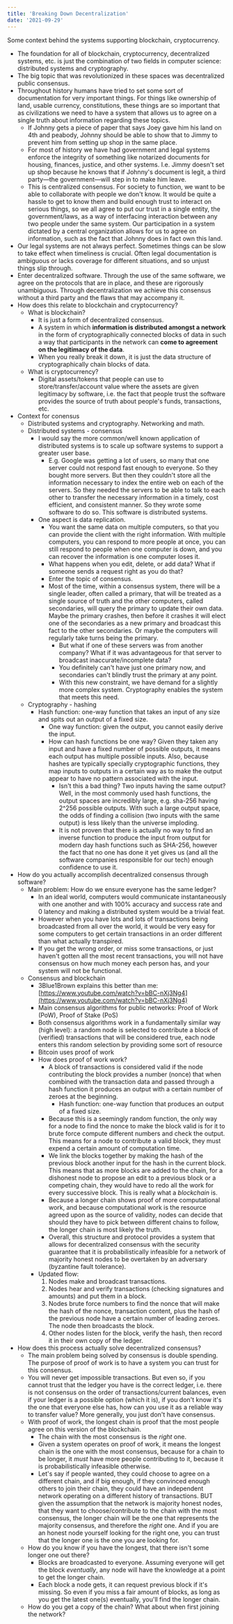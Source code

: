 ```yaml
---
title: 'Breaking Down Decentralization'
date: '2021-09-29'
---
```


Some context behind the systems supporting blockchain, cryptocurrency.

- The foundation for all of blockchain, cryptocurrency, decentralized systems, etc. is just the combination of two fields in computer science: distributed systems and cryptography.
- The big topic that was revolutionized in these spaces was decentralized public consensus.
- Throughout history humans have tried to set some sort of documentation for very important things. For things like ownership of land, usable currency, constitutions, these things are so important that as civilizations we need to have a system that allows us to agree on a single truth about information regarding these topics.
    - If Johnny gets a piece of paper that says Joey gave him his land on 4th and peabody, Johnny should be able to show that to Jimmy to prevent him from setting up shop in the same place.
    - For most of history we have had government and legal systems enforce the integrity of something like notarized documents for housing, finances, justice, and other systems. I.e. Jimmy doesn't set up shop because he knows that if Johnny's document is legit, a third party—the government—will step in to make him leave.
    - This is centralized consensus. For society to function, we want to be able to collaborate with people we don't know. It would be quite a hassle to get to know them and build enough trust to interact on serious things, so we all agree to put our trust in a single entity, the government/laws, as a way of interfacing interaction between any two people under the same system. Our participation in a system dictated by a central organization allows for us to agree on information, such as the fact that Johnny does in fact own this land.
- Our legal systems are not always perfect. Sometimes things can be slow to take effect when timeliness is crucial. Often legal documentation is ambiguous or lacks coverage for different situations, and so unjust things slip through.
- Enter decentralized software. Through the use of the same software, we agree on the  protocols that are in place, and these are rigorously unambiguous. Through decentralization we achieve this consensus without a third party and the flaws that may accompany it.
- How does this relate to blockchain and cryptocurrency?
    - What is blockchain?
        - It is just a form of decentralized consensus.
        - A system in which **information is distributed amongst a network** in the form of cryptographically connected blocks of data in such a way that participants in the network can **come to agreement on the legitimacy of the data**.
        - When you really break it down, it is just the data structure of cryptographically chain blocks of data.
    - What is cryptocurrency?
        - Digital assets/tokens that people can use to store/transfer/account value where the assets are given legitimacy by software, i.e. the fact that people trust the software provides the source of truth about people's funds, transactions, etc.
- Context for conensus
    - Distributed systems and cryptography. Networking and math.
    - Distributed systems - consensus
        - I would say the more common/well known application of distributed systems is to scale up software systems to support a greater user base.
            - E.g. Google was getting a lot of users, so many that one server could not respond fast enough to everyone. So they bought more servers. But then they couldn't store all the information necessary to index the entire web on each of the servers. So they needed the servers to be able to talk to each other to transfer the necessary information in a timely, cost efficient, and consistent manner. So they wrote some software to do so. This software is distributed systems.
        - One aspect is data replication.
            - You want the same data on multiple computers, so that you can provide the client with the right information. With multiple computers, you can respond to more people at once, you can still respond to people when one computer is down, and you can recover the information is one computer loses it.
            - What happens when you edit, delete, or add data? What if someone sends a request right as you do that?
            - Enter the topic of consensus.
            - Most of the time, within a consensus system, there will be a single leader, often called a primary, that will be treated as a single source of truth and the other computers, called secondaries, will query the primary to update their own data. Maybe the primary crashes, then before it crashes it will elect one of the secondaries as a new primary and broadcast this fact to the other secondaries. Or maybe the computers will regularly take turns being the primary.
                - But what if one of these servers was from another company? What if it was advantageous for that server to broadcast inaccurate/incomplete data?
                - You definitely can't have just one primary now, and secondaries can't blindly trust the primary at any point.
                - With this new constraint, we have demand for a slightly more complex system. Cryptography enables the system that meets this need.
    - Cryptography - hashing
        - Hash function: one-way function that takes an input of any size and spits out an output of a fixed size.
            - One way function: given the output, you cannot easily derive the input.
            - How can hash functions be one way? Given they taken any input and have a fixed number of possible outputs, it means each output has multiple possible inputs. Also, because hashes are typically specially cryptographic functions, they map inputs to outputs in a certain way as to make the output appear to have no pattern associated with the input.
                - Isn't this a bad thing? Two inputs having the same output? Well, in the most commonly used hash functions, the output spaces are incredibly large, e.g. sha-256 having 2^256 possible outputs. With such a large output space, the odds of finding a collision (two inputs with the same output) is less likely than the universe imploding.
                - It is not proven that there is actually no way to find an inverse function to produce the input from output for modern day hash functions such as SHA-256, however the fact that no one has done it yet gives us (and all the software companies responsible for our tech) enough confidence to use it.
- How do you actually accomplish decentralized consensus through software?
    - Main problem: How do we ensure everyone has the same ledger?
        - In an ideal world, computers would communicate instantaneously with one another and with 100% accuracy and success rate and 0 latency and making a distributed system would be a trivial feat.
        - However when you have lots and lots of transactions being broadcasted from all over the world, it would be very easy for some computers to get certain transactions in an order different than what actually transpired.
        - If you get the wrong order, or miss some transactions, or just haven't gotten all the most recent transactions, you will not have consensus on how much money each person has, and your system will not be functional.
    - Consensus and blockchain
        - 3Blue1Brown explains this better than me: [https://www.youtube.com/watch?v=bBC-nXj3Ng4](https://www.youtube.com/watch?v=bBC-nXj3Ng4)
        - Main consensus algorithms for public networks: Proof of Work (PoW), Proof of Stake (PoS)
        - Both consensus algorithms work in a fundamentally similar way (high level): a random node is selected to contribute a block of (verified) transactions that will be considered true, each node enters this random selection by providing some sort of resource
        - Bitcoin uses proof of work
        - How does proof of work work?
            - A block of transactions is considered valid if the node contributing the block provides a number (nonce) that when combined with the transaction data and passed through a hash function it produces an output with a certain number of zeroes at the beginning.
                - Hash function: one-way function that produces an output of a fixed size.
            - Because this is a seemingly random function, the only way for a node to find the nonce to make the block valid is for it to brute force compute different numbers and check the output. This means for a node to contribute a valid block, they must expend a certain amount of computation time.
            - We link the blocks together by making the hash of the previous block another input for the hash in the current block. This means that as more blocks are added to the chain, for a dishonest node to propose an edit to a previous block or a competing chain, they would have to redo all the work for every successive block. This is really what a *blockchain* is.
            - Because a longer chain shows proof of more computational work, and because computational work is the resource agreed upon as the source of validity, nodes can decide that should they have to pick between different chains to follow, the longer chain is most likely the truth.
            - Overall, this structure and protocol provides a system that allows for decentralized consensus with the security guarantee that it is probabilistically infeasible for a network of majority honest nodes to be overtaken by an adversary (byzantine fault tolerance).
        - Updated flow:
            1. Nodes make and broadcast transactions.
            2. Nodes hear and verify transactions (checking signatures and amounts) and put them in a block.
            3. Nodes brute force numbers to find the nonce that will make the hash of the nonce, transaction content, plus the hash of the previous node have a certain number of leading zeroes. The node then broadcasts the block.
            4. Other nodes listen for the block, verify the hash, then record it in their own copy of the ledger.
- How does this process actually solve decentralized consensus?
    - The main problem being solved by consensus is double spending. The purpose of proof of work is to have a system you can trust for this consensus.
    - You will never get impossible transactions. But even so, if you cannot trust that the ledger you have is the correct ledger, i.e. there is not consensus on the order of transactions/current balances, even if your ledger is a possible option (which it is), if you don't know it's the one that everyone else has, how can you use it as a reliable way to transfer value? More generally, you just don't have consensus.
    - With proof of work, the longest chain is proof that the most people agree on this version of the blockchain.
        - The chain with the most consensus is the *right* one.
        - Given a system operates on proof of work, it means the longest chain is the one with the most consensus, because for a chain to be longer, it *must* have more people contributing to it, because it is probabilistically infeasible otherwise.
        - Let's say if people wanted, they could choose to agree on a different chain, and if big enough, if they convinced enough others to join their chain, they could have an independent network operating on a different history of transactions. BUT given the assumption that the network is majority honest nodes, that they want to choose/contribute to the chain with the most consensus, the longer chain will be the one that represents the majority consensus, and therefore the *right* one. And if you are an honest node yourself looking for the right one, you can trust that the longer one is the one you are looking for.
    - How do you know if you have the longest, that there isn't some longer one out there?
        - Blocks are broadcasted to everyone. Assuming everyone will get the block *eventually*, any node will have the knowledge at a point to get the longer chain.
        - Each block a node gets, it can request previous block if it's missing. So even if you miss a fair amount of blocks, as long as you get the latest one(s) eventually, you'll find the longer chain.
    - How do you get a copy of the chain? What about when first joining the network?
